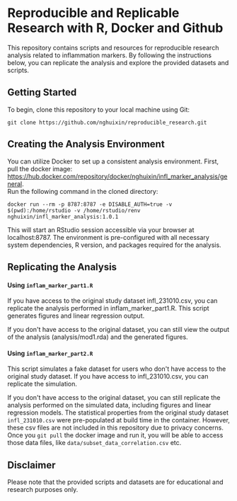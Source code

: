 # Reproducible and Replicable Research with R, Docker and Github
This repository contains scripts and resources for reproducible research analysis related to inflammation markers. By following the instructions below, you can replicate the analysis and explore the provided datasets and scripts.

## Getting Started
To begin, clone this repository to your local machine using Git:

```git clone https://github.com/nghuixin/reproducible_research.git```

## Creating the Analysis Environment
You can utilize Docker to set up a consistent analysis environment. First, pull the docker image: https://hub.docker.com/repository/docker/nghuixin/infl_marker_analysis/general.   
Run the following command in the cloned directory:
 
```docker run --rm -p 8787:8787 -e DISABLE_AUTH=true -v $(pwd):/home/rstudio -v /home/rstudio/renv nghuixin/infl_marker_analysis:1.0.1```

This will start an RStudio session accessible via your browser at localhost:8787. The environment is pre-configured with all necessary system dependencies, R version, and packages required for the analysis.

## Replicating the Analysis

#### Using ```inflam_marker_part1.R```
If you have access to the original study dataset infl_231010.csv, you can replicate the analysis performed in inflam_marker_part1.R. This script generates figures and linear regression output.

If you don't have access to the original dataset, you can still view the output of the analysis (analysis/mod1.rda) and the generated figures.

#### Using ```inflam_marker_part2.R```
This script simulates a fake dataset for users who don't have access to the original study dataset. If you have access to infl_231010.csv, you can replicate the simulation.

If you don't have access to the original dataset, you can still replicate the analysis performed on the simulated data, including figures and linear regression models.
The statistical properties from the original study dataset `infl_231010.csv` were pre-populated at build time in the container. However, these csv files are not included in this repository due to privacy concerns. 
Once you `git pull` the docker image and run it, you will be able to access those data files, like `data/subset_data_correlation.csv` etc. 

## Disclaimer
Please note that the provided scripts and datasets are for educational and research purposes only.  

 
